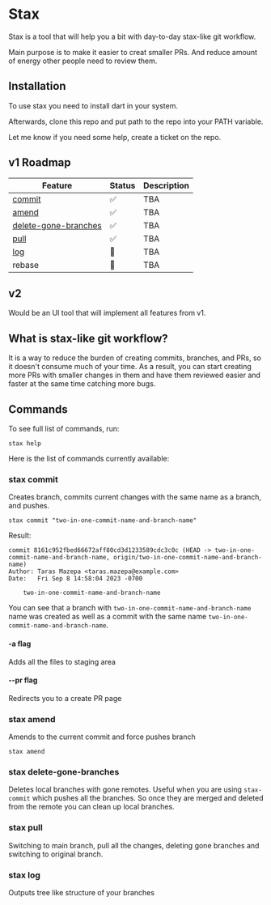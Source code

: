 # Stax

Stax is a tool that will help you a bit with day-to-day stax-like git workflow.

Main purpose is to make it easier to creat smaller PRs. And reduce amount of energy other people need to review them.

## Installation

To use stax you need to install dart in your system.

Afterwards, clone this repo and put path to the repo into your PATH variable.

Let me know if you need some help, create a ticket on the repo.

## v1 Roadmap





| Feature | Status | Description |
|-|-|-------------|
| [commit](#stax-commit) | ✅ | TBA         |
| [amend](#stax-amend) | ✅ | TBA            |
| [delete-gone-branches](#stax-delete-gone-branches) | ✅ | TBA            |
| [pull](#stax-pull) | ✅ | TBA            |
| [log](#stax-log) | 🚧 | TBA            |
| rebase | 🔲 |  TBA           |

## v2

Would be an UI tool that will implement all features from v1.

## What is stax-like git workflow?

It is a way to reduce the burden of creating commits, branches, and PRs, so it doesn't consume much of your time. As a result, you can start creating more PRs with smaller changes in them and have them reviewed easier and faster at the same time catching more bugs.

## Commands

To see full list of commands, run:
```
stax help
```

Here is the list of commands currently available:

### stax commit
Creates branch, commits current changes with the same name as a branch, and pushes.
```
stax commit "two-in-one-commit-name-and-branch-name"
```
Result:
```
commit 8161c952fbed66672aff80cd3d1233589cdc3c0c (HEAD -> two-in-one-commit-name-and-branch-name, origin/two-in-one-commit-name-and-branch-name)
Author: Taras Mazepa <taras.mazepa@example.com>
Date:   Fri Sep 8 14:58:04 2023 -0700

    two-in-one-commit-name-and-branch-name

```
You can see that a branch with `two-in-one-commit-name-and-branch-name` name was created as well as a commit with the same name `two-in-one-commit-name-and-branch-name`.

#### -a flag
Adds all the files to staging area

#### --pr flag
Redirects you to a create PR page

### stax amend
Amends to the current commit and force pushes branch
```
stax amend
```

### stax delete-gone-branches
Deletes local branches with gone remotes. Useful when you are using `stax-commit` which pushes all the branches. So once they are merged and deleted from the remote you can clean up local branches.

### stax pull
Switching to main branch, pull all the changes, deleting gone branches and switching to original branch.

### stax log
Outputs tree like structure of your branches
